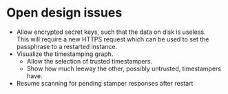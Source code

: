 # Open design issues

* Allow encrypted secret keys, such that the data on disk is useless.  
  This will require a new HTTPS request which can be used to set the
  passphrase to a restarted instance.
* Visualize the timestamping graph.
  - Allow the selection of trusted timestampers.
  - Show how much leeway the other, possibly untrusted, timestampers have.
* Resume scanning for pending stamper responses after restart
